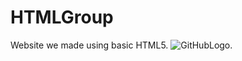 # HTMLGroup
Website we made using basic HTML5.
![GitHubLogo](https://cdn0.tnwcdn.com/wp-content/blogs.dir/1/files/2018/03/GitHub-brave-hed-796x418.jpg).

